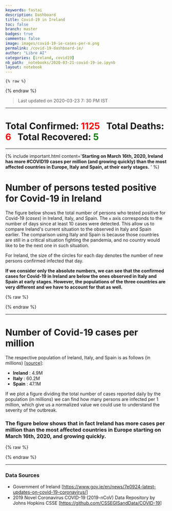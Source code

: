 ```yaml
---
keywords: fastai
description: Dashboard
title: Covid-19 in Ireland
toc: false
branch: master
badges: true
comments: false
image: images/covid-19-ie-cases-per-m.png
permalink: /covid-19-dashboard-ie/
author: "Libre AI"
categories: [ireland, covid19]
nb_path: _notebooks/2020-03-21-covid-19-ie.ipynb
layout: notebook
---
```


<!--
#################################################
### THIS FILE WAS AUTOGENERATED! DO NOT EDIT! ###
#################################################
# file to edit: _notebooks/2020-03-21-covid-19-ie.ipynb
-->

<div class="container" id="notebook-container">
        
    {% raw %}
    
<div class="cell border-box-sizing code_cell rendered">

</div>
    {% endraw %}

<div class="cell border-box-sizing text_cell rendered"><div class="inner_cell">
<div class="text_cell_render border-box-sizing rendered_html">
<blockquote><p>Last updated on 2020-03-23 7: 30 PM IST</p>
</blockquote>

</div>
</div>
</div>
<div class="cell border-box-sizing text_cell rendered"><div class="inner_cell">
<div class="text_cell_render border-box-sizing rendered_html">
<hr>

</div>
</div>
</div>
<div class="cell border-box-sizing text_cell rendered"><div class="inner_cell">
<div class="text_cell_render border-box-sizing rendered_html">
<h1>Total Confirmed: <span style="color:red">1125</span> &nbsp; Total Deaths: <span style="color:red">6</span> &nbsp; Total Recovered: <span style="color:green">5</span></h1>
</div>
</div>
</div>
<div class="cell border-box-sizing text_cell rendered"><div class="inner_cell">
<div class="text_cell_render border-box-sizing rendered_html">
<hr>

</div>
</div>
</div>
<div class="cell border-box-sizing text_cell rendered"><div class="inner_cell">
<div class="text_cell_render border-box-sizing rendered_html">
<p>{% include important.html content='<strong>Starting on March 16th, 2020, Ireland has more #COVID19 cases per million (and growing quickly) than the most affected countries in Europe, Italy and Spain, at their early stages.</strong> ' %}</p>

</div>
</div>
</div>
<div class="cell border-box-sizing text_cell rendered"><div class="inner_cell">
<div class="text_cell_render border-box-sizing rendered_html">
<h1 id="Number-of-persons-tested-positive-for-Covid-19-in-Ireland">Number of persons tested positive for Covid-19 in Ireland<a class="anchor-link" href="#Number-of-persons-tested-positive-for-Covid-19-in-Ireland"> </a></h1><p>The figure below shows the total number of persons who tested positive for Covid-19 (<em>cases</em>) in Ireland, Italy, and Spain. The <code>x</code> axis corresponds to the number of days since at least 10 cases were detected. This allow us to compare Ireland's current situation to the observed in Italy and Spain earlier. The comparison using Italy and Spain is because those countries are still in a critical situation fighting the pandemia, and no country would like to be the next one in such situation.</p>
<p>For Ireland, the size of the circles for each day denotes the number of new persons confirmed infected that day.</p>
<p><strong>If we consider only the absolute numbers, we can see that the confirmed cases for Covid-19 in Ireland are below the ones observed in Italy and Spain at early stages. However, the populations of the three countries are very different and we have to account for that as well.</strong></p>

</div>
</div>
</div>
    {% raw %}
    
<div class="cell border-box-sizing code_cell rendered">

<div class="output_wrapper">
<div class="output">

<div class="output_area">


<div class="output_html rendered_html output_subarea output_execute_result">

<div id="altair-viz-164d670170db48af8ce2e7d294fdf31b"></div>
<script type="text/javascript">
  (function(spec, embedOpt){
    const outputDiv = document.getElementById("altair-viz-164d670170db48af8ce2e7d294fdf31b");
    const paths = {
      "vega": "https://cdn.jsdelivr.net/npm//vega@5?noext",
      "vega-lib": "https://cdn.jsdelivr.net/npm//vega-lib?noext",
      "vega-lite": "https://cdn.jsdelivr.net/npm//vega-lite@4.0.2?noext",
      "vega-embed": "https://cdn.jsdelivr.net/npm//vega-embed@6?noext",
    };

    function loadScript(lib) {
      return new Promise(function(resolve, reject) {
        var s = document.createElement('script');
        s.src = paths[lib];
        s.async = true;
        s.onload = () => resolve(paths[lib]);
        s.onerror = () => reject(`Error loading script: ${paths[lib]}`);
        document.getElementsByTagName("head")[0].appendChild(s);
      });
    }

    function showError(err) {
      outputDiv.innerHTML = `<div class="error" style="color:red;">${err}</div>`;
      throw err;
    }

    function displayChart(vegaEmbed) {
      vegaEmbed(outputDiv, spec, embedOpt)
        .catch(err => showError(`Javascript Error: ${err.message}<br>This usually means there's a typo in your chart specification. See the javascript console for the full traceback.`));
    }

    if(typeof define === "function" && define.amd) {
      requirejs.config({paths});
      require(["vega-embed"], displayChart, err => showError(`Error loading script: ${err.message}`));
    } else if (typeof vegaEmbed === "function") {
      displayChart(vegaEmbed);
    } else {
      loadScript("vega")
        .then(() => loadScript("vega-lite"))
        .then(() => loadScript("vega-embed"))
        .catch(showError)
        .then(() => displayChart(vegaEmbed));
    }
  })({"config": {"view": {"continuousWidth": 400, "continuousHeight": 300}}, "layer": [{"data": {"name": "data-14f320d0050950f360e9525e9fc34920"}, "mark": {"type": "line", "color": "blue", "opacity": 0.5, "point": true, "strokeDash": [4, 4], "strokeWidth": 3}, "encoding": {"color": {"type": "nominal", "field": "country", "scale": {"domain": ["Italy"], "range": ["blue"]}, "title": "Country"}, "tooltip": [{"type": "nominal", "field": "country"}, {"type": "temporal", "field": "date"}, {"type": "quantitative", "field": "confirmed_cases"}, {"type": "quantitative", "field": "new_cases"}, {"type": "quantitative", "field": "deaths"}], "x": {"type": "quantitative", "field": "days_since_10_cases"}, "y": {"type": "quantitative", "field": "confirmed_cases", "scale": {"type": "sqrt"}}}}, {"data": {"name": "data-5abe62aa0a7164b222a56fd812d599ec"}, "mark": {"type": "line", "color": "red", "opacity": 0.5, "point": true, "strokeDash": [4, 4], "strokeWidth": 3}, "encoding": {"color": {"type": "nominal", "field": "country", "scale": {"domain": ["Spain"], "range": ["red"]}, "title": ""}, "tooltip": [{"type": "nominal", "field": "country"}, {"type": "temporal", "field": "date"}, {"type": "quantitative", "field": "confirmed_cases"}, {"type": "quantitative", "field": "new_cases"}, {"type": "quantitative", "field": "deaths"}], "x": {"type": "quantitative", "field": "days_since_10_cases"}, "y": {"type": "quantitative", "field": "confirmed_cases", "scale": {"type": "sqrt"}}}}, {"data": {"name": "data-b35aa55ee4c0c7f0a602e01a6e899778"}, "mark": {"type": "circle", "color": "green", "opacity": 0.7}, "encoding": {"size": {"type": "quantitative", "field": "new_cases", "title": "Number of new cases in Ireland"}, "tooltip": [{"type": "nominal", "field": "country"}, {"type": "temporal", "field": "date"}, {"type": "quantitative", "field": "confirmed_cases"}, {"type": "quantitative", "field": "new_cases"}, {"type": "quantitative", "field": "deaths"}], "x": {"type": "quantitative", "field": "days_since_10_cases"}, "y": {"type": "quantitative", "field": "confirmed_cases", "scale": {"type": "sqrt"}}}}], "resolve": {"scale": {"color": "independent", "shape": "independent"}}, "$schema": "https://vega.github.io/schema/vega-lite/v4.0.2.json", "datasets": {"data-14f320d0050950f360e9525e9fc34920": [{"country": "Italy", "date": "2020-01-22", "days_since_10_cases": 0, "confirmed_cases": 0, "confirmed_cases_per_million": 0.0, "new_cases": 0, "deaths": 0}, {"country": "Italy", "date": "2020-01-23", "days_since_10_cases": 0, "confirmed_cases": 0, "confirmed_cases_per_million": 0.0, "new_cases": 0, "deaths": 0}, {"country": "Italy", "date": "2020-01-24", "days_since_10_cases": 0, "confirmed_cases": 0, "confirmed_cases_per_million": 0.0, "new_cases": 0, "deaths": 0}, {"country": "Italy", "date": "2020-01-25", "days_since_10_cases": 0, "confirmed_cases": 0, "confirmed_cases_per_million": 0.0, "new_cases": 0, "deaths": 0}, {"country": "Italy", "date": "2020-01-26", "days_since_10_cases": 0, "confirmed_cases": 0, "confirmed_cases_per_million": 0.0, "new_cases": 0, "deaths": 0}, {"country": "Italy", "date": "2020-01-27", "days_since_10_cases": 0, "confirmed_cases": 0, "confirmed_cases_per_million": 0.0, "new_cases": 0, "deaths": 0}, {"country": "Italy", "date": "2020-01-28", "days_since_10_cases": 0, "confirmed_cases": 0, "confirmed_cases_per_million": 0.0, "new_cases": 0, "deaths": 0}, {"country": "Italy", "date": "2020-01-29", "days_since_10_cases": 0, "confirmed_cases": 0, "confirmed_cases_per_million": 0.0, "new_cases": 0, "deaths": 0}, {"country": "Italy", "date": "2020-01-30", "days_since_10_cases": 0, "confirmed_cases": 0, "confirmed_cases_per_million": 0.0, "new_cases": 0, "deaths": 0}, {"country": "Italy", "date": "2020-01-31", "days_since_10_cases": 0, "confirmed_cases": 2, "confirmed_cases_per_million": 0.0, "new_cases": 2, "deaths": 0}, {"country": "Italy", "date": "2020-02-01", "days_since_10_cases": 0, "confirmed_cases": 2, "confirmed_cases_per_million": 0.0, "new_cases": 0, "deaths": 0}, {"country": "Italy", "date": "2020-02-02", "days_since_10_cases": 0, "confirmed_cases": 2, "confirmed_cases_per_million": 0.0, "new_cases": 0, "deaths": 0}, {"country": "Italy", "date": "2020-02-03", "days_since_10_cases": 0, "confirmed_cases": 2, "confirmed_cases_per_million": 0.0, "new_cases": 0, "deaths": 0}, {"country": "Italy", "date": "2020-02-04", "days_since_10_cases": 0, "confirmed_cases": 2, "confirmed_cases_per_million": 0.0, "new_cases": 0, "deaths": 0}, {"country": "Italy", "date": "2020-02-05", "days_since_10_cases": 0, "confirmed_cases": 2, "confirmed_cases_per_million": 0.0, "new_cases": 0, "deaths": 0}, {"country": "Italy", "date": "2020-02-06", "days_since_10_cases": 0, "confirmed_cases": 2, "confirmed_cases_per_million": 0.0, "new_cases": 0, "deaths": 0}, {"country": "Italy", "date": "2020-02-07", "days_since_10_cases": 0, "confirmed_cases": 3, "confirmed_cases_per_million": 0.0, "new_cases": 1, "deaths": 0}, {"country": "Italy", "date": "2020-02-08", "days_since_10_cases": 0, "confirmed_cases": 3, "confirmed_cases_per_million": 0.0, "new_cases": 0, "deaths": 0}, {"country": "Italy", "date": "2020-02-09", "days_since_10_cases": 0, "confirmed_cases": 3, "confirmed_cases_per_million": 0.0, "new_cases": 0, "deaths": 0}, {"country": "Italy", "date": "2020-02-10", "days_since_10_cases": 0, "confirmed_cases": 3, "confirmed_cases_per_million": 0.0, "new_cases": 0, "deaths": 0}, {"country": "Italy", "date": "2020-02-11", "days_since_10_cases": 0, "confirmed_cases": 3, "confirmed_cases_per_million": 0.0, "new_cases": 0, "deaths": 0}, {"country": "Italy", "date": "2020-02-12", "days_since_10_cases": 0, "confirmed_cases": 3, "confirmed_cases_per_million": 0.0, "new_cases": 0, "deaths": 0}, {"country": "Italy", "date": "2020-02-13", "days_since_10_cases": 0, "confirmed_cases": 3, "confirmed_cases_per_million": 0.0, "new_cases": 0, "deaths": 0}, {"country": "Italy", "date": "2020-02-14", "days_since_10_cases": 0, "confirmed_cases": 3, "confirmed_cases_per_million": 0.0, "new_cases": 0, "deaths": 0}, {"country": "Italy", "date": "2020-02-15", "days_since_10_cases": 0, "confirmed_cases": 3, "confirmed_cases_per_million": 0.0, "new_cases": 0, "deaths": 0}, {"country": "Italy", "date": "2020-02-16", "days_since_10_cases": 0, "confirmed_cases": 3, "confirmed_cases_per_million": 0.0, "new_cases": 0, "deaths": 0}, {"country": "Italy", "date": "2020-02-17", "days_since_10_cases": 0, "confirmed_cases": 3, "confirmed_cases_per_million": 0.0, "new_cases": 0, "deaths": 0}, {"country": "Italy", "date": "2020-02-18", "days_since_10_cases": 0, "confirmed_cases": 3, "confirmed_cases_per_million": 0.0, "new_cases": 0, "deaths": 0}, {"country": "Italy", "date": "2020-02-19", "days_since_10_cases": 0, "confirmed_cases": 3, "confirmed_cases_per_million": 0.0, "new_cases": 0, "deaths": 0}, {"country": "Italy", "date": "2020-02-20", "days_since_10_cases": 0, "confirmed_cases": 3, "confirmed_cases_per_million": 0.0, "new_cases": 0, "deaths": 0}, {"country": "Italy", "date": "2020-02-21", "days_since_10_cases": 1, "confirmed_cases": 20, "confirmed_cases_per_million": 0.0, "new_cases": 17, "deaths": 1}, {"country": "Italy", "date": "2020-02-22", "days_since_10_cases": 2, "confirmed_cases": 62, "confirmed_cases_per_million": 1.0, "new_cases": 42, "deaths": 2}, {"country": "Italy", "date": "2020-02-23", "days_since_10_cases": 3, "confirmed_cases": 155, "confirmed_cases_per_million": 3.0, "new_cases": 93, "deaths": 3}, {"country": "Italy", "date": "2020-02-24", "days_since_10_cases": 4, "confirmed_cases": 229, "confirmed_cases_per_million": 4.0, "new_cases": 74, "deaths": 7}, {"country": "Italy", "date": "2020-02-25", "days_since_10_cases": 5, "confirmed_cases": 322, "confirmed_cases_per_million": 5.0, "new_cases": 93, "deaths": 10}, {"country": "Italy", "date": "2020-02-26", "days_since_10_cases": 6, "confirmed_cases": 453, "confirmed_cases_per_million": 8.0, "new_cases": 131, "deaths": 12}, {"country": "Italy", "date": "2020-02-27", "days_since_10_cases": 7, "confirmed_cases": 655, "confirmed_cases_per_million": 11.0, "new_cases": 202, "deaths": 17}, {"country": "Italy", "date": "2020-02-28", "days_since_10_cases": 8, "confirmed_cases": 888, "confirmed_cases_per_million": 15.0, "new_cases": 233, "deaths": 21}, {"country": "Italy", "date": "2020-02-29", "days_since_10_cases": 9, "confirmed_cases": 1128, "confirmed_cases_per_million": 19.0, "new_cases": 240, "deaths": 29}, {"country": "Italy", "date": "2020-03-01", "days_since_10_cases": 10, "confirmed_cases": 1694, "confirmed_cases_per_million": 28.0, "new_cases": 566, "deaths": 34}, {"country": "Italy", "date": "2020-03-02", "days_since_10_cases": 11, "confirmed_cases": 2036, "confirmed_cases_per_million": 34.0, "new_cases": 342, "deaths": 52}, {"country": "Italy", "date": "2020-03-03", "days_since_10_cases": 12, "confirmed_cases": 2502, "confirmed_cases_per_million": 42.0, "new_cases": 466, "deaths": 79}, {"country": "Italy", "date": "2020-03-04", "days_since_10_cases": 13, "confirmed_cases": 3089, "confirmed_cases_per_million": 51.0, "new_cases": 587, "deaths": 107}, {"country": "Italy", "date": "2020-03-05", "days_since_10_cases": 14, "confirmed_cases": 3858, "confirmed_cases_per_million": 64.0, "new_cases": 769, "deaths": 148}, {"country": "Italy", "date": "2020-03-06", "days_since_10_cases": 15, "confirmed_cases": 4636, "confirmed_cases_per_million": 77.0, "new_cases": 778, "deaths": 197}, {"country": "Italy", "date": "2020-03-07", "days_since_10_cases": 16, "confirmed_cases": 5883, "confirmed_cases_per_million": 98.0, "new_cases": 1247, "deaths": 233}, {"country": "Italy", "date": "2020-03-08", "days_since_10_cases": 17, "confirmed_cases": 7375, "confirmed_cases_per_million": 123.0, "new_cases": 1492, "deaths": 366}, {"country": "Italy", "date": "2020-03-09", "days_since_10_cases": 18, "confirmed_cases": 9172, "confirmed_cases_per_million": 152.0, "new_cases": 1797, "deaths": 463}, {"country": "Italy", "date": "2020-03-10", "days_since_10_cases": 19, "confirmed_cases": 10149, "confirmed_cases_per_million": 169.0, "new_cases": 977, "deaths": 631}, {"country": "Italy", "date": "2020-03-11", "days_since_10_cases": 20, "confirmed_cases": 12462, "confirmed_cases_per_million": 207.0, "new_cases": 2313, "deaths": 827}, {"country": "Italy", "date": "2020-03-12", "days_since_10_cases": 21, "confirmed_cases": 12462, "confirmed_cases_per_million": 207.0, "new_cases": 0, "deaths": 827}, {"country": "Italy", "date": "2020-03-13", "days_since_10_cases": 22, "confirmed_cases": 17660, "confirmed_cases_per_million": 293.0, "new_cases": 5198, "deaths": 1266}, {"country": "Italy", "date": "2020-03-14", "days_since_10_cases": 23, "confirmed_cases": 21157, "confirmed_cases_per_million": 351.0, "new_cases": 3497, "deaths": 1441}, {"country": "Italy", "date": "2020-03-15", "days_since_10_cases": 24, "confirmed_cases": 24747, "confirmed_cases_per_million": 411.0, "new_cases": 3590, "deaths": 1809}, {"country": "Italy", "date": "2020-03-16", "days_since_10_cases": 25, "confirmed_cases": 27980, "confirmed_cases_per_million": 465.0, "new_cases": 3233, "deaths": 2158}, {"country": "Italy", "date": "2020-03-17", "days_since_10_cases": 26, "confirmed_cases": 31506, "confirmed_cases_per_million": 523.0, "new_cases": 3526, "deaths": 2503}, {"country": "Italy", "date": "2020-03-18", "days_since_10_cases": 27, "confirmed_cases": 35713, "confirmed_cases_per_million": 593.0, "new_cases": 4207, "deaths": 2978}, {"country": "Italy", "date": "2020-03-19", "days_since_10_cases": 28, "confirmed_cases": 41035, "confirmed_cases_per_million": 682.0, "new_cases": 5322, "deaths": 3405}, {"country": "Italy", "date": "2020-03-20", "days_since_10_cases": 29, "confirmed_cases": 47021, "confirmed_cases_per_million": 781.0, "new_cases": 5986, "deaths": 4032}, {"country": "Italy", "date": "2020-03-21", "days_since_10_cases": 30, "confirmed_cases": 53578, "confirmed_cases_per_million": 890.0, "new_cases": 6557, "deaths": 4825}, {"country": "Italy", "date": "2020-03-22", "days_since_10_cases": 31, "confirmed_cases": 59138, "confirmed_cases_per_million": 982.0, "new_cases": 5560, "deaths": 5476}], "data-5abe62aa0a7164b222a56fd812d599ec": [{"country": "Spain", "date": "2020-01-22", "days_since_10_cases": 0, "confirmed_cases": 0, "confirmed_cases_per_million": 0.0, "new_cases": 0, "deaths": 0}, {"country": "Spain", "date": "2020-01-23", "days_since_10_cases": 0, "confirmed_cases": 0, "confirmed_cases_per_million": 0.0, "new_cases": 0, "deaths": 0}, {"country": "Spain", "date": "2020-01-24", "days_since_10_cases": 0, "confirmed_cases": 0, "confirmed_cases_per_million": 0.0, "new_cases": 0, "deaths": 0}, {"country": "Spain", "date": "2020-01-25", "days_since_10_cases": 0, "confirmed_cases": 0, "confirmed_cases_per_million": 0.0, "new_cases": 0, "deaths": 0}, {"country": "Spain", "date": "2020-01-26", "days_since_10_cases": 0, "confirmed_cases": 0, "confirmed_cases_per_million": 0.0, "new_cases": 0, "deaths": 0}, {"country": "Spain", "date": "2020-01-27", "days_since_10_cases": 0, "confirmed_cases": 0, "confirmed_cases_per_million": 0.0, "new_cases": 0, "deaths": 0}, {"country": "Spain", "date": "2020-01-28", "days_since_10_cases": 0, "confirmed_cases": 0, "confirmed_cases_per_million": 0.0, "new_cases": 0, "deaths": 0}, {"country": "Spain", "date": "2020-01-29", "days_since_10_cases": 0, "confirmed_cases": 0, "confirmed_cases_per_million": 0.0, "new_cases": 0, "deaths": 0}, {"country": "Spain", "date": "2020-01-30", "days_since_10_cases": 0, "confirmed_cases": 0, "confirmed_cases_per_million": 0.0, "new_cases": 0, "deaths": 0}, {"country": "Spain", "date": "2020-01-31", "days_since_10_cases": 0, "confirmed_cases": 0, "confirmed_cases_per_million": 0.0, "new_cases": 0, "deaths": 0}, {"country": "Spain", "date": "2020-02-01", "days_since_10_cases": 0, "confirmed_cases": 1, "confirmed_cases_per_million": 0.0, "new_cases": 1, "deaths": 0}, {"country": "Spain", "date": "2020-02-02", "days_since_10_cases": 0, "confirmed_cases": 1, "confirmed_cases_per_million": 0.0, "new_cases": 0, "deaths": 0}, {"country": "Spain", "date": "2020-02-03", "days_since_10_cases": 0, "confirmed_cases": 1, "confirmed_cases_per_million": 0.0, "new_cases": 0, "deaths": 0}, {"country": "Spain", "date": "2020-02-04", "days_since_10_cases": 0, "confirmed_cases": 1, "confirmed_cases_per_million": 0.0, "new_cases": 0, "deaths": 0}, {"country": "Spain", "date": "2020-02-05", "days_since_10_cases": 0, "confirmed_cases": 1, "confirmed_cases_per_million": 0.0, "new_cases": 0, "deaths": 0}, {"country": "Spain", "date": "2020-02-06", "days_since_10_cases": 0, "confirmed_cases": 1, "confirmed_cases_per_million": 0.0, "new_cases": 0, "deaths": 0}, {"country": "Spain", "date": "2020-02-07", "days_since_10_cases": 0, "confirmed_cases": 1, "confirmed_cases_per_million": 0.0, "new_cases": 0, "deaths": 0}, {"country": "Spain", "date": "2020-02-08", "days_since_10_cases": 0, "confirmed_cases": 1, "confirmed_cases_per_million": 0.0, "new_cases": 0, "deaths": 0}, {"country": "Spain", "date": "2020-02-09", "days_since_10_cases": 0, "confirmed_cases": 2, "confirmed_cases_per_million": 0.0, "new_cases": 1, "deaths": 0}, {"country": "Spain", "date": "2020-02-10", "days_since_10_cases": 0, "confirmed_cases": 2, "confirmed_cases_per_million": 0.0, "new_cases": 0, "deaths": 0}, {"country": "Spain", "date": "2020-02-11", "days_since_10_cases": 0, "confirmed_cases": 2, "confirmed_cases_per_million": 0.0, "new_cases": 0, "deaths": 0}, {"country": "Spain", "date": "2020-02-12", "days_since_10_cases": 0, "confirmed_cases": 2, "confirmed_cases_per_million": 0.0, "new_cases": 0, "deaths": 0}, {"country": "Spain", "date": "2020-02-13", "days_since_10_cases": 0, "confirmed_cases": 2, "confirmed_cases_per_million": 0.0, "new_cases": 0, "deaths": 0}, {"country": "Spain", "date": "2020-02-14", "days_since_10_cases": 0, "confirmed_cases": 2, "confirmed_cases_per_million": 0.0, "new_cases": 0, "deaths": 0}, {"country": "Spain", "date": "2020-02-15", "days_since_10_cases": 0, "confirmed_cases": 2, "confirmed_cases_per_million": 0.0, "new_cases": 0, "deaths": 0}, {"country": "Spain", "date": "2020-02-16", "days_since_10_cases": 0, "confirmed_cases": 2, "confirmed_cases_per_million": 0.0, "new_cases": 0, "deaths": 0}, {"country": "Spain", "date": "2020-02-17", "days_since_10_cases": 0, "confirmed_cases": 2, "confirmed_cases_per_million": 0.0, "new_cases": 0, "deaths": 0}, {"country": "Spain", "date": "2020-02-18", "days_since_10_cases": 0, "confirmed_cases": 2, "confirmed_cases_per_million": 0.0, "new_cases": 0, "deaths": 0}, {"country": "Spain", "date": "2020-02-19", "days_since_10_cases": 0, "confirmed_cases": 2, "confirmed_cases_per_million": 0.0, "new_cases": 0, "deaths": 0}, {"country": "Spain", "date": "2020-02-20", "days_since_10_cases": 0, "confirmed_cases": 2, "confirmed_cases_per_million": 0.0, "new_cases": 0, "deaths": 0}, {"country": "Spain", "date": "2020-02-21", "days_since_10_cases": 0, "confirmed_cases": 2, "confirmed_cases_per_million": 0.0, "new_cases": 0, "deaths": 0}, {"country": "Spain", "date": "2020-02-22", "days_since_10_cases": 0, "confirmed_cases": 2, "confirmed_cases_per_million": 0.0, "new_cases": 0, "deaths": 0}, {"country": "Spain", "date": "2020-02-23", "days_since_10_cases": 0, "confirmed_cases": 2, "confirmed_cases_per_million": 0.0, "new_cases": 0, "deaths": 0}, {"country": "Spain", "date": "2020-02-24", "days_since_10_cases": 0, "confirmed_cases": 2, "confirmed_cases_per_million": 0.0, "new_cases": 0, "deaths": 0}, {"country": "Spain", "date": "2020-02-25", "days_since_10_cases": 0, "confirmed_cases": 6, "confirmed_cases_per_million": 0.0, "new_cases": 4, "deaths": 0}, {"country": "Spain", "date": "2020-02-26", "days_since_10_cases": 1, "confirmed_cases": 13, "confirmed_cases_per_million": 0.0, "new_cases": 7, "deaths": 0}, {"country": "Spain", "date": "2020-02-27", "days_since_10_cases": 2, "confirmed_cases": 15, "confirmed_cases_per_million": 0.0, "new_cases": 2, "deaths": 0}, {"country": "Spain", "date": "2020-02-28", "days_since_10_cases": 3, "confirmed_cases": 32, "confirmed_cases_per_million": 1.0, "new_cases": 17, "deaths": 0}, {"country": "Spain", "date": "2020-02-29", "days_since_10_cases": 4, "confirmed_cases": 45, "confirmed_cases_per_million": 1.0, "new_cases": 13, "deaths": 0}, {"country": "Spain", "date": "2020-03-01", "days_since_10_cases": 5, "confirmed_cases": 84, "confirmed_cases_per_million": 2.0, "new_cases": 39, "deaths": 0}, {"country": "Spain", "date": "2020-03-02", "days_since_10_cases": 6, "confirmed_cases": 120, "confirmed_cases_per_million": 3.0, "new_cases": 36, "deaths": 0}, {"country": "Spain", "date": "2020-03-03", "days_since_10_cases": 7, "confirmed_cases": 165, "confirmed_cases_per_million": 4.0, "new_cases": 45, "deaths": 1}, {"country": "Spain", "date": "2020-03-04", "days_since_10_cases": 8, "confirmed_cases": 222, "confirmed_cases_per_million": 5.0, "new_cases": 57, "deaths": 2}, {"country": "Spain", "date": "2020-03-05", "days_since_10_cases": 9, "confirmed_cases": 259, "confirmed_cases_per_million": 5.0, "new_cases": 37, "deaths": 3}, {"country": "Spain", "date": "2020-03-06", "days_since_10_cases": 10, "confirmed_cases": 400, "confirmed_cases_per_million": 8.0, "new_cases": 141, "deaths": 5}, {"country": "Spain", "date": "2020-03-07", "days_since_10_cases": 11, "confirmed_cases": 500, "confirmed_cases_per_million": 11.0, "new_cases": 100, "deaths": 10}, {"country": "Spain", "date": "2020-03-08", "days_since_10_cases": 12, "confirmed_cases": 673, "confirmed_cases_per_million": 14.0, "new_cases": 173, "deaths": 17}, {"country": "Spain", "date": "2020-03-09", "days_since_10_cases": 13, "confirmed_cases": 1073, "confirmed_cases_per_million": 23.0, "new_cases": 400, "deaths": 28}, {"country": "Spain", "date": "2020-03-10", "days_since_10_cases": 14, "confirmed_cases": 1695, "confirmed_cases_per_million": 36.0, "new_cases": 622, "deaths": 35}, {"country": "Spain", "date": "2020-03-11", "days_since_10_cases": 15, "confirmed_cases": 2277, "confirmed_cases_per_million": 48.0, "new_cases": 582, "deaths": 54}, {"country": "Spain", "date": "2020-03-12", "days_since_10_cases": 16, "confirmed_cases": 2277, "confirmed_cases_per_million": 48.0, "new_cases": 0, "deaths": 55}, {"country": "Spain", "date": "2020-03-13", "days_since_10_cases": 17, "confirmed_cases": 5232, "confirmed_cases_per_million": 111.0, "new_cases": 2955, "deaths": 133}, {"country": "Spain", "date": "2020-03-14", "days_since_10_cases": 18, "confirmed_cases": 6391, "confirmed_cases_per_million": 136.0, "new_cases": 1159, "deaths": 195}, {"country": "Spain", "date": "2020-03-15", "days_since_10_cases": 19, "confirmed_cases": 7798, "confirmed_cases_per_million": 166.0, "new_cases": 1407, "deaths": 289}, {"country": "Spain", "date": "2020-03-16", "days_since_10_cases": 20, "confirmed_cases": 9942, "confirmed_cases_per_million": 211.0, "new_cases": 2144, "deaths": 342}, {"country": "Spain", "date": "2020-03-17", "days_since_10_cases": 21, "confirmed_cases": 11748, "confirmed_cases_per_million": 249.0, "new_cases": 1806, "deaths": 533}, {"country": "Spain", "date": "2020-03-18", "days_since_10_cases": 22, "confirmed_cases": 13910, "confirmed_cases_per_million": 295.0, "new_cases": 2162, "deaths": 623}, {"country": "Spain", "date": "2020-03-19", "days_since_10_cases": 23, "confirmed_cases": 17963, "confirmed_cases_per_million": 381.0, "new_cases": 4053, "deaths": 830}, {"country": "Spain", "date": "2020-03-20", "days_since_10_cases": 24, "confirmed_cases": 20410, "confirmed_cases_per_million": 433.0, "new_cases": 2447, "deaths": 1043}, {"country": "Spain", "date": "2020-03-21", "days_since_10_cases": 25, "confirmed_cases": 25374, "confirmed_cases_per_million": 539.0, "new_cases": 4964, "deaths": 1375}, {"country": "Spain", "date": "2020-03-22", "days_since_10_cases": 26, "confirmed_cases": 28768, "confirmed_cases_per_million": 611.0, "new_cases": 3394, "deaths": 1772}], "data-b35aa55ee4c0c7f0a602e01a6e899778": [{"country": "Ireland", "date": "2020-03-01", "days_since_10_cases": 0, "confirmed_cases": 1, "confirmed_cases_per_million": 0.0, "new_cases": 0, "deaths": 0}, {"country": "Ireland", "date": "2020-03-02", "days_since_10_cases": 0, "confirmed_cases": 1, "confirmed_cases_per_million": 0.0, "new_cases": 0, "deaths": 0}, {"country": "Ireland", "date": "2020-03-03", "days_since_10_cases": 0, "confirmed_cases": 2, "confirmed_cases_per_million": 0.0, "new_cases": 1, "deaths": 0}, {"country": "Ireland", "date": "2020-03-04", "days_since_10_cases": 0, "confirmed_cases": 6, "confirmed_cases_per_million": 1.0, "new_cases": 4, "deaths": 0}, {"country": "Ireland", "date": "2020-03-05", "days_since_10_cases": 1, "confirmed_cases": 13, "confirmed_cases_per_million": 3.0, "new_cases": 7, "deaths": 0}, {"country": "Ireland", "date": "2020-03-06", "days_since_10_cases": 2, "confirmed_cases": 18, "confirmed_cases_per_million": 4.0, "new_cases": 5, "deaths": 0}, {"country": "Ireland", "date": "2020-03-07", "days_since_10_cases": 3, "confirmed_cases": 19, "confirmed_cases_per_million": 4.0, "new_cases": 1, "deaths": 0}, {"country": "Ireland", "date": "2020-03-08", "days_since_10_cases": 4, "confirmed_cases": 21, "confirmed_cases_per_million": 4.0, "new_cases": 2, "deaths": 0}, {"country": "Ireland", "date": "2020-03-09", "days_since_10_cases": 5, "confirmed_cases": 24, "confirmed_cases_per_million": 5.0, "new_cases": 3, "deaths": 0}, {"country": "Ireland", "date": "2020-03-10", "days_since_10_cases": 6, "confirmed_cases": 34, "confirmed_cases_per_million": 7.0, "new_cases": 10, "deaths": 0}, {"country": "Ireland", "date": "2020-03-11", "days_since_10_cases": 7, "confirmed_cases": 43, "confirmed_cases_per_million": 9.0, "new_cases": 9, "deaths": 1}, {"country": "Ireland", "date": "2020-03-12", "days_since_10_cases": 8, "confirmed_cases": 70, "confirmed_cases_per_million": 14.0, "new_cases": 27, "deaths": 1}, {"country": "Ireland", "date": "2020-03-13", "days_since_10_cases": 9, "confirmed_cases": 90, "confirmed_cases_per_million": 18.0, "new_cases": 20, "deaths": 1}, {"country": "Ireland", "date": "2020-03-14", "days_since_10_cases": 10, "confirmed_cases": 129, "confirmed_cases_per_million": 26.0, "new_cases": 39, "deaths": 2}, {"country": "Ireland", "date": "2020-03-15", "days_since_10_cases": 11, "confirmed_cases": 169, "confirmed_cases_per_million": 34.0, "new_cases": 40, "deaths": 2}, {"country": "Ireland", "date": "2020-03-16", "days_since_10_cases": 12, "confirmed_cases": 223, "confirmed_cases_per_million": 46.0, "new_cases": 54, "deaths": 2}, {"country": "Ireland", "date": "2020-03-17", "days_since_10_cases": 13, "confirmed_cases": 292, "confirmed_cases_per_million": 60.0, "new_cases": 69, "deaths": 2}, {"country": "Ireland", "date": "2020-03-18", "days_since_10_cases": 14, "confirmed_cases": 366, "confirmed_cases_per_million": 75.0, "new_cases": 74, "deaths": 2}, {"country": "Ireland", "date": "2020-03-19", "days_since_10_cases": 15, "confirmed_cases": 557, "confirmed_cases_per_million": 114.0, "new_cases": 191, "deaths": 3}, {"country": "Ireland", "date": "2020-03-20", "days_since_10_cases": 16, "confirmed_cases": 683, "confirmed_cases_per_million": 139.0, "new_cases": 126, "deaths": 3}, {"country": "Ireland", "date": "2020-03-21", "days_since_10_cases": 17, "confirmed_cases": 785, "confirmed_cases_per_million": 160.0, "new_cases": 102, "deaths": 3}, {"country": "Ireland", "date": "2020-03-22", "days_since_10_cases": 18, "confirmed_cases": 906, "confirmed_cases_per_million": 185.0, "new_cases": 121, "deaths": 4}, {"country": "Ireland", "date": "2020-03-23", "days_since_10_cases": 19, "confirmed_cases": 1125, "confirmed_cases_per_million": 230.0, "new_cases": 219, "deaths": 6}]}}, {"mode": "vega-lite"});
</script>
</div>

</div>

</div>
</div>

</div>
    {% endraw %}

<div class="cell border-box-sizing text_cell rendered"><div class="inner_cell">
<div class="text_cell_render border-box-sizing rendered_html">
<hr>

</div>
</div>
</div>
<div class="cell border-box-sizing text_cell rendered"><div class="inner_cell">
<div class="text_cell_render border-box-sizing rendered_html">
<h1 id="Number-of-Covid-19-cases-per-million">Number of Covid-19 cases per million<a class="anchor-link" href="#Number-of-Covid-19-cases-per-million"> </a></h1><p>The respective population of Ireland, Italy, and Spain is as follows (in millions) <a href="https://en.wikipedia.org/wiki/List_of_countries_and_dependencies_by_population">[source]</a>:</p>
<ul>
<li><strong>Ireland</strong> : 4.9M</li>
<li><strong>Italy</strong> : 60.2M</li>
<li><strong>Spain</strong> : 47.1M</li>
</ul>
<p>If we plot a figure dividing the total number of cases reported daily by the population (in millions) we can find how many persons are infected per 1 million, which give us a normalized value we could use to understand the severity of the outbreak.</p>
<h3 id="The-figure-below-shows-that-in-fact-Ireland-has-more-cases-per-million-than-the-most-affected-countries-in-Europe-starting-on-March-16th,-2020,-and-growing-quickly.">The figure below shows that in fact Ireland has more cases per million than the most affected countries in Europe starting on March 16th, 2020, and growing quickly.<a class="anchor-link" href="#The-figure-below-shows-that-in-fact-Ireland-has-more-cases-per-million-than-the-most-affected-countries-in-Europe-starting-on-March-16th,-2020,-and-growing-quickly."> </a></h3>
</div>
</div>
</div>
    {% raw %}
    
<div class="cell border-box-sizing code_cell rendered">

<div class="output_wrapper">
<div class="output">

<div class="output_area">


<div class="output_html rendered_html output_subarea output_execute_result">

<div id="altair-viz-f98566a5b89d4b42851998d1af4a394a"></div>
<script type="text/javascript">
  (function(spec, embedOpt){
    const outputDiv = document.getElementById("altair-viz-f98566a5b89d4b42851998d1af4a394a");
    const paths = {
      "vega": "https://cdn.jsdelivr.net/npm//vega@5?noext",
      "vega-lib": "https://cdn.jsdelivr.net/npm//vega-lib?noext",
      "vega-lite": "https://cdn.jsdelivr.net/npm//vega-lite@4.0.2?noext",
      "vega-embed": "https://cdn.jsdelivr.net/npm//vega-embed@6?noext",
    };

    function loadScript(lib) {
      return new Promise(function(resolve, reject) {
        var s = document.createElement('script');
        s.src = paths[lib];
        s.async = true;
        s.onload = () => resolve(paths[lib]);
        s.onerror = () => reject(`Error loading script: ${paths[lib]}`);
        document.getElementsByTagName("head")[0].appendChild(s);
      });
    }

    function showError(err) {
      outputDiv.innerHTML = `<div class="error" style="color:red;">${err}</div>`;
      throw err;
    }

    function displayChart(vegaEmbed) {
      vegaEmbed(outputDiv, spec, embedOpt)
        .catch(err => showError(`Javascript Error: ${err.message}<br>This usually means there's a typo in your chart specification. See the javascript console for the full traceback.`));
    }

    if(typeof define === "function" && define.amd) {
      requirejs.config({paths});
      require(["vega-embed"], displayChart, err => showError(`Error loading script: ${err.message}`));
    } else if (typeof vegaEmbed === "function") {
      displayChart(vegaEmbed);
    } else {
      loadScript("vega")
        .then(() => loadScript("vega-lite"))
        .then(() => loadScript("vega-embed"))
        .catch(showError)
        .then(() => displayChart(vegaEmbed));
    }
  })({"config": {"view": {"continuousWidth": 400, "continuousHeight": 300}}, "layer": [{"data": {"name": "data-b35aa55ee4c0c7f0a602e01a6e899778"}, "mark": {"type": "circle", "color": "green", "opacity": 0.7}, "encoding": {"size": {"type": "quantitative", "field": "new_cases", "title": "Number of new cases in Ireland"}, "tooltip": [{"type": "nominal", "field": "country"}, {"type": "temporal", "field": "date"}, {"type": "quantitative", "field": "confirmed_cases"}, {"type": "quantitative", "field": "confirmed_cases_per_million"}, {"type": "quantitative", "field": "new_cases"}, {"type": "quantitative", "field": "deaths"}], "x": {"type": "quantitative", "field": "days_since_10_cases"}, "y": {"type": "quantitative", "field": "confirmed_cases_per_million", "scale": {"type": "sqrt"}}}}, {"data": {"name": "data-14f320d0050950f360e9525e9fc34920"}, "mark": {"type": "line", "color": "blue", "opacity": 0.5, "point": true, "strokeDash": [4, 4], "strokeWidth": 3}, "encoding": {"color": {"type": "nominal", "field": "country", "scale": {"domain": ["Italy"], "range": ["blue"]}, "title": "Country"}, "tooltip": [{"type": "nominal", "field": "country"}, {"type": "temporal", "field": "date"}, {"type": "quantitative", "field": "confirmed_cases"}, {"type": "quantitative", "field": "confirmed_cases_per_million"}, {"type": "quantitative", "field": "new_cases"}, {"type": "quantitative", "field": "deaths"}], "x": {"type": "quantitative", "field": "days_since_10_cases"}, "y": {"type": "quantitative", "field": "confirmed_cases_per_million", "scale": {"type": "sqrt"}}}}, {"data": {"name": "data-5abe62aa0a7164b222a56fd812d599ec"}, "mark": {"type": "line", "color": "red", "opacity": 0.5, "point": true, "strokeDash": [4, 4], "strokeWidth": 3}, "encoding": {"color": {"type": "nominal", "field": "country", "scale": {"domain": ["Spain"], "range": ["red"]}, "title": ""}, "tooltip": [{"type": "nominal", "field": "country"}, {"type": "temporal", "field": "date"}, {"type": "quantitative", "field": "confirmed_cases"}, {"type": "quantitative", "field": "confirmed_cases_per_million"}, {"type": "quantitative", "field": "new_cases"}, {"type": "quantitative", "field": "deaths"}], "x": {"type": "quantitative", "field": "days_since_10_cases"}, "y": {"type": "quantitative", "field": "confirmed_cases_per_million", "scale": {"type": "sqrt"}}}}], "height": 600, "resolve": {"scale": {"color": "independent", "shape": "independent"}}, "width": 800, "$schema": "https://vega.github.io/schema/vega-lite/v4.0.2.json", "datasets": {"data-b35aa55ee4c0c7f0a602e01a6e899778": [{"country": "Ireland", "date": "2020-03-01", "days_since_10_cases": 0, "confirmed_cases": 1, "confirmed_cases_per_million": 0.0, "new_cases": 0, "deaths": 0}, {"country": "Ireland", "date": "2020-03-02", "days_since_10_cases": 0, "confirmed_cases": 1, "confirmed_cases_per_million": 0.0, "new_cases": 0, "deaths": 0}, {"country": "Ireland", "date": "2020-03-03", "days_since_10_cases": 0, "confirmed_cases": 2, "confirmed_cases_per_million": 0.0, "new_cases": 1, "deaths": 0}, {"country": "Ireland", "date": "2020-03-04", "days_since_10_cases": 0, "confirmed_cases": 6, "confirmed_cases_per_million": 1.0, "new_cases": 4, "deaths": 0}, {"country": "Ireland", "date": "2020-03-05", "days_since_10_cases": 1, "confirmed_cases": 13, "confirmed_cases_per_million": 3.0, "new_cases": 7, "deaths": 0}, {"country": "Ireland", "date": "2020-03-06", "days_since_10_cases": 2, "confirmed_cases": 18, "confirmed_cases_per_million": 4.0, "new_cases": 5, "deaths": 0}, {"country": "Ireland", "date": "2020-03-07", "days_since_10_cases": 3, "confirmed_cases": 19, "confirmed_cases_per_million": 4.0, "new_cases": 1, "deaths": 0}, {"country": "Ireland", "date": "2020-03-08", "days_since_10_cases": 4, "confirmed_cases": 21, "confirmed_cases_per_million": 4.0, "new_cases": 2, "deaths": 0}, {"country": "Ireland", "date": "2020-03-09", "days_since_10_cases": 5, "confirmed_cases": 24, "confirmed_cases_per_million": 5.0, "new_cases": 3, "deaths": 0}, {"country": "Ireland", "date": "2020-03-10", "days_since_10_cases": 6, "confirmed_cases": 34, "confirmed_cases_per_million": 7.0, "new_cases": 10, "deaths": 0}, {"country": "Ireland", "date": "2020-03-11", "days_since_10_cases": 7, "confirmed_cases": 43, "confirmed_cases_per_million": 9.0, "new_cases": 9, "deaths": 1}, {"country": "Ireland", "date": "2020-03-12", "days_since_10_cases": 8, "confirmed_cases": 70, "confirmed_cases_per_million": 14.0, "new_cases": 27, "deaths": 1}, {"country": "Ireland", "date": "2020-03-13", "days_since_10_cases": 9, "confirmed_cases": 90, "confirmed_cases_per_million": 18.0, "new_cases": 20, "deaths": 1}, {"country": "Ireland", "date": "2020-03-14", "days_since_10_cases": 10, "confirmed_cases": 129, "confirmed_cases_per_million": 26.0, "new_cases": 39, "deaths": 2}, {"country": "Ireland", "date": "2020-03-15", "days_since_10_cases": 11, "confirmed_cases": 169, "confirmed_cases_per_million": 34.0, "new_cases": 40, "deaths": 2}, {"country": "Ireland", "date": "2020-03-16", "days_since_10_cases": 12, "confirmed_cases": 223, "confirmed_cases_per_million": 46.0, "new_cases": 54, "deaths": 2}, {"country": "Ireland", "date": "2020-03-17", "days_since_10_cases": 13, "confirmed_cases": 292, "confirmed_cases_per_million": 60.0, "new_cases": 69, "deaths": 2}, {"country": "Ireland", "date": "2020-03-18", "days_since_10_cases": 14, "confirmed_cases": 366, "confirmed_cases_per_million": 75.0, "new_cases": 74, "deaths": 2}, {"country": "Ireland", "date": "2020-03-19", "days_since_10_cases": 15, "confirmed_cases": 557, "confirmed_cases_per_million": 114.0, "new_cases": 191, "deaths": 3}, {"country": "Ireland", "date": "2020-03-20", "days_since_10_cases": 16, "confirmed_cases": 683, "confirmed_cases_per_million": 139.0, "new_cases": 126, "deaths": 3}, {"country": "Ireland", "date": "2020-03-21", "days_since_10_cases": 17, "confirmed_cases": 785, "confirmed_cases_per_million": 160.0, "new_cases": 102, "deaths": 3}, {"country": "Ireland", "date": "2020-03-22", "days_since_10_cases": 18, "confirmed_cases": 906, "confirmed_cases_per_million": 185.0, "new_cases": 121, "deaths": 4}, {"country": "Ireland", "date": "2020-03-23", "days_since_10_cases": 19, "confirmed_cases": 1125, "confirmed_cases_per_million": 230.0, "new_cases": 219, "deaths": 6}], "data-14f320d0050950f360e9525e9fc34920": [{"country": "Italy", "date": "2020-01-22", "days_since_10_cases": 0, "confirmed_cases": 0, "confirmed_cases_per_million": 0.0, "new_cases": 0, "deaths": 0}, {"country": "Italy", "date": "2020-01-23", "days_since_10_cases": 0, "confirmed_cases": 0, "confirmed_cases_per_million": 0.0, "new_cases": 0, "deaths": 0}, {"country": "Italy", "date": "2020-01-24", "days_since_10_cases": 0, "confirmed_cases": 0, "confirmed_cases_per_million": 0.0, "new_cases": 0, "deaths": 0}, {"country": "Italy", "date": "2020-01-25", "days_since_10_cases": 0, "confirmed_cases": 0, "confirmed_cases_per_million": 0.0, "new_cases": 0, "deaths": 0}, {"country": "Italy", "date": "2020-01-26", "days_since_10_cases": 0, "confirmed_cases": 0, "confirmed_cases_per_million": 0.0, "new_cases": 0, "deaths": 0}, {"country": "Italy", "date": "2020-01-27", "days_since_10_cases": 0, "confirmed_cases": 0, "confirmed_cases_per_million": 0.0, "new_cases": 0, "deaths": 0}, {"country": "Italy", "date": "2020-01-28", "days_since_10_cases": 0, "confirmed_cases": 0, "confirmed_cases_per_million": 0.0, "new_cases": 0, "deaths": 0}, {"country": "Italy", "date": "2020-01-29", "days_since_10_cases": 0, "confirmed_cases": 0, "confirmed_cases_per_million": 0.0, "new_cases": 0, "deaths": 0}, {"country": "Italy", "date": "2020-01-30", "days_since_10_cases": 0, "confirmed_cases": 0, "confirmed_cases_per_million": 0.0, "new_cases": 0, "deaths": 0}, {"country": "Italy", "date": "2020-01-31", "days_since_10_cases": 0, "confirmed_cases": 2, "confirmed_cases_per_million": 0.0, "new_cases": 2, "deaths": 0}, {"country": "Italy", "date": "2020-02-01", "days_since_10_cases": 0, "confirmed_cases": 2, "confirmed_cases_per_million": 0.0, "new_cases": 0, "deaths": 0}, {"country": "Italy", "date": "2020-02-02", "days_since_10_cases": 0, "confirmed_cases": 2, "confirmed_cases_per_million": 0.0, "new_cases": 0, "deaths": 0}, {"country": "Italy", "date": "2020-02-03", "days_since_10_cases": 0, "confirmed_cases": 2, "confirmed_cases_per_million": 0.0, "new_cases": 0, "deaths": 0}, {"country": "Italy", "date": "2020-02-04", "days_since_10_cases": 0, "confirmed_cases": 2, "confirmed_cases_per_million": 0.0, "new_cases": 0, "deaths": 0}, {"country": "Italy", "date": "2020-02-05", "days_since_10_cases": 0, "confirmed_cases": 2, "confirmed_cases_per_million": 0.0, "new_cases": 0, "deaths": 0}, {"country": "Italy", "date": "2020-02-06", "days_since_10_cases": 0, "confirmed_cases": 2, "confirmed_cases_per_million": 0.0, "new_cases": 0, "deaths": 0}, {"country": "Italy", "date": "2020-02-07", "days_since_10_cases": 0, "confirmed_cases": 3, "confirmed_cases_per_million": 0.0, "new_cases": 1, "deaths": 0}, {"country": "Italy", "date": "2020-02-08", "days_since_10_cases": 0, "confirmed_cases": 3, "confirmed_cases_per_million": 0.0, "new_cases": 0, "deaths": 0}, {"country": "Italy", "date": "2020-02-09", "days_since_10_cases": 0, "confirmed_cases": 3, "confirmed_cases_per_million": 0.0, "new_cases": 0, "deaths": 0}, {"country": "Italy", "date": "2020-02-10", "days_since_10_cases": 0, "confirmed_cases": 3, "confirmed_cases_per_million": 0.0, "new_cases": 0, "deaths": 0}, {"country": "Italy", "date": "2020-02-11", "days_since_10_cases": 0, "confirmed_cases": 3, "confirmed_cases_per_million": 0.0, "new_cases": 0, "deaths": 0}, {"country": "Italy", "date": "2020-02-12", "days_since_10_cases": 0, "confirmed_cases": 3, "confirmed_cases_per_million": 0.0, "new_cases": 0, "deaths": 0}, {"country": "Italy", "date": "2020-02-13", "days_since_10_cases": 0, "confirmed_cases": 3, "confirmed_cases_per_million": 0.0, "new_cases": 0, "deaths": 0}, {"country": "Italy", "date": "2020-02-14", "days_since_10_cases": 0, "confirmed_cases": 3, "confirmed_cases_per_million": 0.0, "new_cases": 0, "deaths": 0}, {"country": "Italy", "date": "2020-02-15", "days_since_10_cases": 0, "confirmed_cases": 3, "confirmed_cases_per_million": 0.0, "new_cases": 0, "deaths": 0}, {"country": "Italy", "date": "2020-02-16", "days_since_10_cases": 0, "confirmed_cases": 3, "confirmed_cases_per_million": 0.0, "new_cases": 0, "deaths": 0}, {"country": "Italy", "date": "2020-02-17", "days_since_10_cases": 0, "confirmed_cases": 3, "confirmed_cases_per_million": 0.0, "new_cases": 0, "deaths": 0}, {"country": "Italy", "date": "2020-02-18", "days_since_10_cases": 0, "confirmed_cases": 3, "confirmed_cases_per_million": 0.0, "new_cases": 0, "deaths": 0}, {"country": "Italy", "date": "2020-02-19", "days_since_10_cases": 0, "confirmed_cases": 3, "confirmed_cases_per_million": 0.0, "new_cases": 0, "deaths": 0}, {"country": "Italy", "date": "2020-02-20", "days_since_10_cases": 0, "confirmed_cases": 3, "confirmed_cases_per_million": 0.0, "new_cases": 0, "deaths": 0}, {"country": "Italy", "date": "2020-02-21", "days_since_10_cases": 1, "confirmed_cases": 20, "confirmed_cases_per_million": 0.0, "new_cases": 17, "deaths": 1}, {"country": "Italy", "date": "2020-02-22", "days_since_10_cases": 2, "confirmed_cases": 62, "confirmed_cases_per_million": 1.0, "new_cases": 42, "deaths": 2}, {"country": "Italy", "date": "2020-02-23", "days_since_10_cases": 3, "confirmed_cases": 155, "confirmed_cases_per_million": 3.0, "new_cases": 93, "deaths": 3}, {"country": "Italy", "date": "2020-02-24", "days_since_10_cases": 4, "confirmed_cases": 229, "confirmed_cases_per_million": 4.0, "new_cases": 74, "deaths": 7}, {"country": "Italy", "date": "2020-02-25", "days_since_10_cases": 5, "confirmed_cases": 322, "confirmed_cases_per_million": 5.0, "new_cases": 93, "deaths": 10}, {"country": "Italy", "date": "2020-02-26", "days_since_10_cases": 6, "confirmed_cases": 453, "confirmed_cases_per_million": 8.0, "new_cases": 131, "deaths": 12}, {"country": "Italy", "date": "2020-02-27", "days_since_10_cases": 7, "confirmed_cases": 655, "confirmed_cases_per_million": 11.0, "new_cases": 202, "deaths": 17}, {"country": "Italy", "date": "2020-02-28", "days_since_10_cases": 8, "confirmed_cases": 888, "confirmed_cases_per_million": 15.0, "new_cases": 233, "deaths": 21}, {"country": "Italy", "date": "2020-02-29", "days_since_10_cases": 9, "confirmed_cases": 1128, "confirmed_cases_per_million": 19.0, "new_cases": 240, "deaths": 29}, {"country": "Italy", "date": "2020-03-01", "days_since_10_cases": 10, "confirmed_cases": 1694, "confirmed_cases_per_million": 28.0, "new_cases": 566, "deaths": 34}, {"country": "Italy", "date": "2020-03-02", "days_since_10_cases": 11, "confirmed_cases": 2036, "confirmed_cases_per_million": 34.0, "new_cases": 342, "deaths": 52}, {"country": "Italy", "date": "2020-03-03", "days_since_10_cases": 12, "confirmed_cases": 2502, "confirmed_cases_per_million": 42.0, "new_cases": 466, "deaths": 79}, {"country": "Italy", "date": "2020-03-04", "days_since_10_cases": 13, "confirmed_cases": 3089, "confirmed_cases_per_million": 51.0, "new_cases": 587, "deaths": 107}, {"country": "Italy", "date": "2020-03-05", "days_since_10_cases": 14, "confirmed_cases": 3858, "confirmed_cases_per_million": 64.0, "new_cases": 769, "deaths": 148}, {"country": "Italy", "date": "2020-03-06", "days_since_10_cases": 15, "confirmed_cases": 4636, "confirmed_cases_per_million": 77.0, "new_cases": 778, "deaths": 197}, {"country": "Italy", "date": "2020-03-07", "days_since_10_cases": 16, "confirmed_cases": 5883, "confirmed_cases_per_million": 98.0, "new_cases": 1247, "deaths": 233}, {"country": "Italy", "date": "2020-03-08", "days_since_10_cases": 17, "confirmed_cases": 7375, "confirmed_cases_per_million": 123.0, "new_cases": 1492, "deaths": 366}, {"country": "Italy", "date": "2020-03-09", "days_since_10_cases": 18, "confirmed_cases": 9172, "confirmed_cases_per_million": 152.0, "new_cases": 1797, "deaths": 463}, {"country": "Italy", "date": "2020-03-10", "days_since_10_cases": 19, "confirmed_cases": 10149, "confirmed_cases_per_million": 169.0, "new_cases": 977, "deaths": 631}, {"country": "Italy", "date": "2020-03-11", "days_since_10_cases": 20, "confirmed_cases": 12462, "confirmed_cases_per_million": 207.0, "new_cases": 2313, "deaths": 827}, {"country": "Italy", "date": "2020-03-12", "days_since_10_cases": 21, "confirmed_cases": 12462, "confirmed_cases_per_million": 207.0, "new_cases": 0, "deaths": 827}, {"country": "Italy", "date": "2020-03-13", "days_since_10_cases": 22, "confirmed_cases": 17660, "confirmed_cases_per_million": 293.0, "new_cases": 5198, "deaths": 1266}, {"country": "Italy", "date": "2020-03-14", "days_since_10_cases": 23, "confirmed_cases": 21157, "confirmed_cases_per_million": 351.0, "new_cases": 3497, "deaths": 1441}, {"country": "Italy", "date": "2020-03-15", "days_since_10_cases": 24, "confirmed_cases": 24747, "confirmed_cases_per_million": 411.0, "new_cases": 3590, "deaths": 1809}, {"country": "Italy", "date": "2020-03-16", "days_since_10_cases": 25, "confirmed_cases": 27980, "confirmed_cases_per_million": 465.0, "new_cases": 3233, "deaths": 2158}, {"country": "Italy", "date": "2020-03-17", "days_since_10_cases": 26, "confirmed_cases": 31506, "confirmed_cases_per_million": 523.0, "new_cases": 3526, "deaths": 2503}, {"country": "Italy", "date": "2020-03-18", "days_since_10_cases": 27, "confirmed_cases": 35713, "confirmed_cases_per_million": 593.0, "new_cases": 4207, "deaths": 2978}, {"country": "Italy", "date": "2020-03-19", "days_since_10_cases": 28, "confirmed_cases": 41035, "confirmed_cases_per_million": 682.0, "new_cases": 5322, "deaths": 3405}, {"country": "Italy", "date": "2020-03-20", "days_since_10_cases": 29, "confirmed_cases": 47021, "confirmed_cases_per_million": 781.0, "new_cases": 5986, "deaths": 4032}, {"country": "Italy", "date": "2020-03-21", "days_since_10_cases": 30, "confirmed_cases": 53578, "confirmed_cases_per_million": 890.0, "new_cases": 6557, "deaths": 4825}, {"country": "Italy", "date": "2020-03-22", "days_since_10_cases": 31, "confirmed_cases": 59138, "confirmed_cases_per_million": 982.0, "new_cases": 5560, "deaths": 5476}], "data-5abe62aa0a7164b222a56fd812d599ec": [{"country": "Spain", "date": "2020-01-22", "days_since_10_cases": 0, "confirmed_cases": 0, "confirmed_cases_per_million": 0.0, "new_cases": 0, "deaths": 0}, {"country": "Spain", "date": "2020-01-23", "days_since_10_cases": 0, "confirmed_cases": 0, "confirmed_cases_per_million": 0.0, "new_cases": 0, "deaths": 0}, {"country": "Spain", "date": "2020-01-24", "days_since_10_cases": 0, "confirmed_cases": 0, "confirmed_cases_per_million": 0.0, "new_cases": 0, "deaths": 0}, {"country": "Spain", "date": "2020-01-25", "days_since_10_cases": 0, "confirmed_cases": 0, "confirmed_cases_per_million": 0.0, "new_cases": 0, "deaths": 0}, {"country": "Spain", "date": "2020-01-26", "days_since_10_cases": 0, "confirmed_cases": 0, "confirmed_cases_per_million": 0.0, "new_cases": 0, "deaths": 0}, {"country": "Spain", "date": "2020-01-27", "days_since_10_cases": 0, "confirmed_cases": 0, "confirmed_cases_per_million": 0.0, "new_cases": 0, "deaths": 0}, {"country": "Spain", "date": "2020-01-28", "days_since_10_cases": 0, "confirmed_cases": 0, "confirmed_cases_per_million": 0.0, "new_cases": 0, "deaths": 0}, {"country": "Spain", "date": "2020-01-29", "days_since_10_cases": 0, "confirmed_cases": 0, "confirmed_cases_per_million": 0.0, "new_cases": 0, "deaths": 0}, {"country": "Spain", "date": "2020-01-30", "days_since_10_cases": 0, "confirmed_cases": 0, "confirmed_cases_per_million": 0.0, "new_cases": 0, "deaths": 0}, {"country": "Spain", "date": "2020-01-31", "days_since_10_cases": 0, "confirmed_cases": 0, "confirmed_cases_per_million": 0.0, "new_cases": 0, "deaths": 0}, {"country": "Spain", "date": "2020-02-01", "days_since_10_cases": 0, "confirmed_cases": 1, "confirmed_cases_per_million": 0.0, "new_cases": 1, "deaths": 0}, {"country": "Spain", "date": "2020-02-02", "days_since_10_cases": 0, "confirmed_cases": 1, "confirmed_cases_per_million": 0.0, "new_cases": 0, "deaths": 0}, {"country": "Spain", "date": "2020-02-03", "days_since_10_cases": 0, "confirmed_cases": 1, "confirmed_cases_per_million": 0.0, "new_cases": 0, "deaths": 0}, {"country": "Spain", "date": "2020-02-04", "days_since_10_cases": 0, "confirmed_cases": 1, "confirmed_cases_per_million": 0.0, "new_cases": 0, "deaths": 0}, {"country": "Spain", "date": "2020-02-05", "days_since_10_cases": 0, "confirmed_cases": 1, "confirmed_cases_per_million": 0.0, "new_cases": 0, "deaths": 0}, {"country": "Spain", "date": "2020-02-06", "days_since_10_cases": 0, "confirmed_cases": 1, "confirmed_cases_per_million": 0.0, "new_cases": 0, "deaths": 0}, {"country": "Spain", "date": "2020-02-07", "days_since_10_cases": 0, "confirmed_cases": 1, "confirmed_cases_per_million": 0.0, "new_cases": 0, "deaths": 0}, {"country": "Spain", "date": "2020-02-08", "days_since_10_cases": 0, "confirmed_cases": 1, "confirmed_cases_per_million": 0.0, "new_cases": 0, "deaths": 0}, {"country": "Spain", "date": "2020-02-09", "days_since_10_cases": 0, "confirmed_cases": 2, "confirmed_cases_per_million": 0.0, "new_cases": 1, "deaths": 0}, {"country": "Spain", "date": "2020-02-10", "days_since_10_cases": 0, "confirmed_cases": 2, "confirmed_cases_per_million": 0.0, "new_cases": 0, "deaths": 0}, {"country": "Spain", "date": "2020-02-11", "days_since_10_cases": 0, "confirmed_cases": 2, "confirmed_cases_per_million": 0.0, "new_cases": 0, "deaths": 0}, {"country": "Spain", "date": "2020-02-12", "days_since_10_cases": 0, "confirmed_cases": 2, "confirmed_cases_per_million": 0.0, "new_cases": 0, "deaths": 0}, {"country": "Spain", "date": "2020-02-13", "days_since_10_cases": 0, "confirmed_cases": 2, "confirmed_cases_per_million": 0.0, "new_cases": 0, "deaths": 0}, {"country": "Spain", "date": "2020-02-14", "days_since_10_cases": 0, "confirmed_cases": 2, "confirmed_cases_per_million": 0.0, "new_cases": 0, "deaths": 0}, {"country": "Spain", "date": "2020-02-15", "days_since_10_cases": 0, "confirmed_cases": 2, "confirmed_cases_per_million": 0.0, "new_cases": 0, "deaths": 0}, {"country": "Spain", "date": "2020-02-16", "days_since_10_cases": 0, "confirmed_cases": 2, "confirmed_cases_per_million": 0.0, "new_cases": 0, "deaths": 0}, {"country": "Spain", "date": "2020-02-17", "days_since_10_cases": 0, "confirmed_cases": 2, "confirmed_cases_per_million": 0.0, "new_cases": 0, "deaths": 0}, {"country": "Spain", "date": "2020-02-18", "days_since_10_cases": 0, "confirmed_cases": 2, "confirmed_cases_per_million": 0.0, "new_cases": 0, "deaths": 0}, {"country": "Spain", "date": "2020-02-19", "days_since_10_cases": 0, "confirmed_cases": 2, "confirmed_cases_per_million": 0.0, "new_cases": 0, "deaths": 0}, {"country": "Spain", "date": "2020-02-20", "days_since_10_cases": 0, "confirmed_cases": 2, "confirmed_cases_per_million": 0.0, "new_cases": 0, "deaths": 0}, {"country": "Spain", "date": "2020-02-21", "days_since_10_cases": 0, "confirmed_cases": 2, "confirmed_cases_per_million": 0.0, "new_cases": 0, "deaths": 0}, {"country": "Spain", "date": "2020-02-22", "days_since_10_cases": 0, "confirmed_cases": 2, "confirmed_cases_per_million": 0.0, "new_cases": 0, "deaths": 0}, {"country": "Spain", "date": "2020-02-23", "days_since_10_cases": 0, "confirmed_cases": 2, "confirmed_cases_per_million": 0.0, "new_cases": 0, "deaths": 0}, {"country": "Spain", "date": "2020-02-24", "days_since_10_cases": 0, "confirmed_cases": 2, "confirmed_cases_per_million": 0.0, "new_cases": 0, "deaths": 0}, {"country": "Spain", "date": "2020-02-25", "days_since_10_cases": 0, "confirmed_cases": 6, "confirmed_cases_per_million": 0.0, "new_cases": 4, "deaths": 0}, {"country": "Spain", "date": "2020-02-26", "days_since_10_cases": 1, "confirmed_cases": 13, "confirmed_cases_per_million": 0.0, "new_cases": 7, "deaths": 0}, {"country": "Spain", "date": "2020-02-27", "days_since_10_cases": 2, "confirmed_cases": 15, "confirmed_cases_per_million": 0.0, "new_cases": 2, "deaths": 0}, {"country": "Spain", "date": "2020-02-28", "days_since_10_cases": 3, "confirmed_cases": 32, "confirmed_cases_per_million": 1.0, "new_cases": 17, "deaths": 0}, {"country": "Spain", "date": "2020-02-29", "days_since_10_cases": 4, "confirmed_cases": 45, "confirmed_cases_per_million": 1.0, "new_cases": 13, "deaths": 0}, {"country": "Spain", "date": "2020-03-01", "days_since_10_cases": 5, "confirmed_cases": 84, "confirmed_cases_per_million": 2.0, "new_cases": 39, "deaths": 0}, {"country": "Spain", "date": "2020-03-02", "days_since_10_cases": 6, "confirmed_cases": 120, "confirmed_cases_per_million": 3.0, "new_cases": 36, "deaths": 0}, {"country": "Spain", "date": "2020-03-03", "days_since_10_cases": 7, "confirmed_cases": 165, "confirmed_cases_per_million": 4.0, "new_cases": 45, "deaths": 1}, {"country": "Spain", "date": "2020-03-04", "days_since_10_cases": 8, "confirmed_cases": 222, "confirmed_cases_per_million": 5.0, "new_cases": 57, "deaths": 2}, {"country": "Spain", "date": "2020-03-05", "days_since_10_cases": 9, "confirmed_cases": 259, "confirmed_cases_per_million": 5.0, "new_cases": 37, "deaths": 3}, {"country": "Spain", "date": "2020-03-06", "days_since_10_cases": 10, "confirmed_cases": 400, "confirmed_cases_per_million": 8.0, "new_cases": 141, "deaths": 5}, {"country": "Spain", "date": "2020-03-07", "days_since_10_cases": 11, "confirmed_cases": 500, "confirmed_cases_per_million": 11.0, "new_cases": 100, "deaths": 10}, {"country": "Spain", "date": "2020-03-08", "days_since_10_cases": 12, "confirmed_cases": 673, "confirmed_cases_per_million": 14.0, "new_cases": 173, "deaths": 17}, {"country": "Spain", "date": "2020-03-09", "days_since_10_cases": 13, "confirmed_cases": 1073, "confirmed_cases_per_million": 23.0, "new_cases": 400, "deaths": 28}, {"country": "Spain", "date": "2020-03-10", "days_since_10_cases": 14, "confirmed_cases": 1695, "confirmed_cases_per_million": 36.0, "new_cases": 622, "deaths": 35}, {"country": "Spain", "date": "2020-03-11", "days_since_10_cases": 15, "confirmed_cases": 2277, "confirmed_cases_per_million": 48.0, "new_cases": 582, "deaths": 54}, {"country": "Spain", "date": "2020-03-12", "days_since_10_cases": 16, "confirmed_cases": 2277, "confirmed_cases_per_million": 48.0, "new_cases": 0, "deaths": 55}, {"country": "Spain", "date": "2020-03-13", "days_since_10_cases": 17, "confirmed_cases": 5232, "confirmed_cases_per_million": 111.0, "new_cases": 2955, "deaths": 133}, {"country": "Spain", "date": "2020-03-14", "days_since_10_cases": 18, "confirmed_cases": 6391, "confirmed_cases_per_million": 136.0, "new_cases": 1159, "deaths": 195}, {"country": "Spain", "date": "2020-03-15", "days_since_10_cases": 19, "confirmed_cases": 7798, "confirmed_cases_per_million": 166.0, "new_cases": 1407, "deaths": 289}, {"country": "Spain", "date": "2020-03-16", "days_since_10_cases": 20, "confirmed_cases": 9942, "confirmed_cases_per_million": 211.0, "new_cases": 2144, "deaths": 342}, {"country": "Spain", "date": "2020-03-17", "days_since_10_cases": 21, "confirmed_cases": 11748, "confirmed_cases_per_million": 249.0, "new_cases": 1806, "deaths": 533}, {"country": "Spain", "date": "2020-03-18", "days_since_10_cases": 22, "confirmed_cases": 13910, "confirmed_cases_per_million": 295.0, "new_cases": 2162, "deaths": 623}, {"country": "Spain", "date": "2020-03-19", "days_since_10_cases": 23, "confirmed_cases": 17963, "confirmed_cases_per_million": 381.0, "new_cases": 4053, "deaths": 830}, {"country": "Spain", "date": "2020-03-20", "days_since_10_cases": 24, "confirmed_cases": 20410, "confirmed_cases_per_million": 433.0, "new_cases": 2447, "deaths": 1043}, {"country": "Spain", "date": "2020-03-21", "days_since_10_cases": 25, "confirmed_cases": 25374, "confirmed_cases_per_million": 539.0, "new_cases": 4964, "deaths": 1375}, {"country": "Spain", "date": "2020-03-22", "days_since_10_cases": 26, "confirmed_cases": 28768, "confirmed_cases_per_million": 611.0, "new_cases": 3394, "deaths": 1772}]}}, {"mode": "vega-lite"});
</script>
</div>

</div>

</div>
</div>

</div>
    {% endraw %}

<div class="cell border-box-sizing text_cell rendered"><div class="inner_cell">
<div class="text_cell_render border-box-sizing rendered_html">
<hr>
<h3 id="Data-Sources">Data Sources<a class="anchor-link" href="#Data-Sources"> </a></h3><ul>
<li>Government of Ireland [<a href="https://www.gov.ie/en/news/7e0924-latest-updates-on-covid-19-coronavirus/">https://www.gov.ie/en/news/7e0924-latest-updates-on-covid-19-coronavirus/</a>]</li>
<li>2019 Novel Coronavirus COVID-19 (2019-nCoV) Data Repository by Johns Hopkins CSSE [<a href="https://github.com/CSSEGISandData/COVID-19">https://github.com/CSSEGISandData/COVID-19</a>]</li>
</ul>

</div>
</div>
</div>
</div>
 

